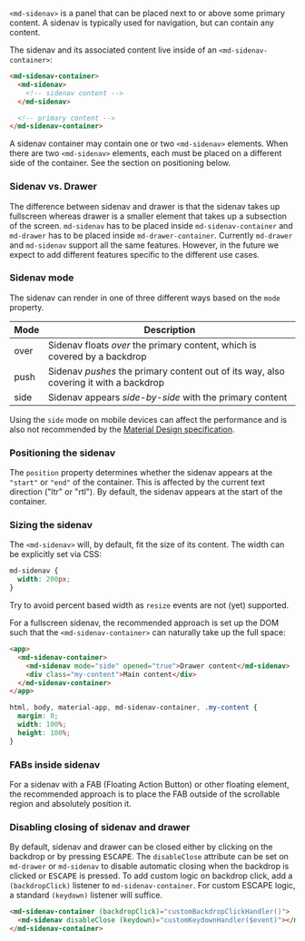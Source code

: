 `<md-sidenav>` is a panel that can be placed next to or above some primary content. A sidenav is
typically used for navigation, but can contain any content.

<!-- example(sidenav-overview) -->

The sidenav and its associated content live inside of an `<md-sidenav-container>`:
```html
<md-sidenav-container>
  <md-sidenav>
    <!-- sidenav content -->
  </md-sidenav>

  <!-- primary content -->
</md-sidenav-container>
```

A sidenav container may contain one or two `<md-sidenav>` elements. When there are two 
`<md-sidenav>` elements, each must be placed on a different side of the container.
See the section on positioning below.


### Sidenav vs. Drawer
The difference between sidenav and drawer is that the sidenav takes up fullscreen whereas drawer is a smaller element
that takes up a subsection of the screen. `md-sidenav` has to be placed inside `md-sidenav-container` and `md-drawer`
has to be placed inside `md-drawer-container`. Currently `md-drawer` and `md-sidenav` support all the same features.
However, in the future we expect to add different features specific to the different use cases.


### Sidenav mode
The sidenav can render in one of three different ways based on the `mode` property.

| Mode | Description                                                                               |
|------|-------------------------------------------------------------------------------------------|
| over | Sidenav floats _over_ the primary content, which is covered by a backdrop                 |
| push | Sidenav _pushes_ the primary content out of its way, also covering it with a backdrop     |
| side | Sidenav appears _side-by-side_ with the primary content                                   |

Using the `side` mode on mobile devices can affect the performance and is also not recommended by the
[Material Design specification](https://material.io/guidelines/patterns/navigation-drawer.html#navigation-drawer-behavior).

### Positioning the sidenav
The `position` property determines whether the sidenav appears at the `"start"` or `"end"` of the
container. This is affected by the current text direction ("ltr" or "rtl"). By default, the sidenav
appears at the start of the container.


### Sizing the sidenav
The `<md-sidenav>` will, by default, fit the size of its content. The width can be explicitly set
via CSS:

```css
md-sidenav {
  width: 200px;
}
```

Try to avoid percent based width as `resize` events are not (yet) supported.

For a fullscreen sidenav, the recommended approach is set up the DOM such that the
`<md-sidenav-container>` can naturally take up the full space:

```html
<app>
  <md-sidenav-container>
    <md-sidenav mode="side" opened="true">Drawer content</md-sidenav>
    <div class="my-content">Main content</div>
  </md-sidenav-container>
</app>
```
```css
html, body, material-app, md-sidenav-container, .my-content {
  margin: 0;
  width: 100%;
  height: 100%;
}
```

### FABs inside sidenav
For a sidenav with a FAB (Floating Action Button) or other floating element, the recommended approach is to place the FAB
outside of the scrollable region and absolutely position it.


### Disabling closing of sidenav and drawer
By default, sidenav and drawer can be closed either by clicking on the backdrop or by pressing <kbd>ESCAPE</kbd>.
The `disableClose` attribute can be set on `md-drawer` or `md-sidenav` to disable automatic closing when the backdrop
is clicked or <kbd>ESCAPE</kbd> is pressed. To add custom logic on backdrop click, add a `(backdropClick)` listener to
`md-sidenav-container`. For custom <kdb>ESCAPE</kbd> logic, a standard `(keydown)` listener will suffice.
```html
<md-sidenav-container (backdropClick)="customBackdropClickHandler()">
  <md-sidenav disableClose (keydown)="customKeydownHandler($event)"></md-sidenav>
</md-sidenav-container>
```